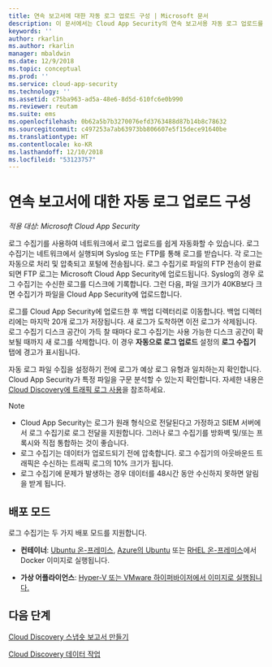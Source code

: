 ```yaml
---
title: 연속 보고서에 대한 자동 로그 업로드 구성 | Microsoft 문서
description: 이 문서에서는 Cloud App Security의 연속 보고서용 자동 로그 업로드를 구성하는 프로세스에 대해 설명합니다.
keywords: ''
author: rkarlin
ms.author: rkarlin
manager: mbaldwin
ms.date: 12/9/2018
ms.topic: conceptual
ms.prod: ''
ms.service: cloud-app-security
ms.technology: ''
ms.assetid: c75ba963-ad5a-48e6-8d5d-610fc6e0b990
ms.reviewer: reutam
ms.suite: ems
ms.openlocfilehash: 0b62a5b7b3270076efd3763488d87b14b8c78632
ms.sourcegitcommit: c497253a7ab63973bb806607e5f15dece91640be
ms.translationtype: HT
ms.contentlocale: ko-KR
ms.lasthandoff: 12/10/2018
ms.locfileid: "53123757"
---
```

# <a name="configure-automatic-log-upload-for-continuous-reports"></a>연속 보고서에 대한 자동 로그 업로드 구성

*적용 대상: Microsoft Cloud App Security*

로그 수집기를 사용하여 네트워크에서 로그 업로드를 쉽게 자동화할 수 있습니다. 로그 수집기는 네트워크에서 실행되며 Syslog 또는 FTP를 통해 로그를 받습니다. 각 로그는 자동으로 처리 및 압축되고 포털에 전송됩니다. 로그 수집기로 파일의 FTP 전송이 완료되면 FTP 로그는 Microsoft Cloud App Security에 업로드됩니다. Syslog의 경우 로그 수집기는 수신한 로그를 디스크에 기록합니다. 그런 다음, 파일 크기가 40KB보다 크면 수집기가 파일을 Cloud App Security에 업로드합니다. 

로그를 Cloud App Security에 업로드한 후 백업 디렉터리로 이동합니다. 백업 디렉터리에는 마지막 20개 로그가 저장됩니다. 새 로그가 도착하면 이전 로그가 삭제됩니다. 로그 수집기 디스크 공간이 가득 찰 때마다 로그 수집기는 사용 가능한 디스크 공간이 확보될 때까지 새 로그를 삭제합니다. 이 경우 **자동으로 로그 업로드** 설정의 **로그 수집기** 탭에 경고가 표시됩니다.

자동 로그 파일 수집을 설정하기 전에 로그가 예상 로그 유형과 일치하는지 확인합니다. Cloud App Security가 특정 파일을 구문 분석할 수 있는지 확인합니다. 자세한 내용은 [Cloud Discovery에 트래픽 로그 사용](create-snapshot-cloud-discovery-reports.md#log-format)을 참조하세요.


> [!NOTE]
>-  Cloud App Security는 로그가 원래 형식으로 전달된다고 가정하고 SIEM 서버에서 로그 수집기로 로그 전달을 지원합니다. 그러나 로그 수집기를 방화벽 및/또는 프록시와 직접 통합하는 것이 좋습니다.
>- 로그 수집기는 데이터가 업로드되기 전에 압축합니다. 로그 수집기의 아웃바운드 트래픽은 수신하는 트래픽 로그의 10% 크기가 됩니다. 
>-  로그 수집기에 문제가 발생하는 경우 데이터를 48시간 동안 수신하지 못하면 알림을 받게 됩니다.
>

## <a name="deployment-modes"></a>배포 모드

로그 수집기는 두 가지 배포 모드를 지원합니다.

-   **컨테이너**: [Ubuntu 온-프레미스](discovery-docker-ubuntu.md), [Azure의 Ubuntu](discovery-docker-ubuntu-azure.md) 또는 [RHEL 온-프레미스](discovery-docker-ubuntu.md)에서 Docker 이미지로 실행됩니다. 

-   **가상 어플라이언스**: [Hyper-V 또는 VMware 하이퍼바이저에서 이미지로 실행됩니다.](configure-automatic-log-upload-for-continuous-reports.md)




## <a name="next-steps"></a>다음 단계
 
[Cloud Discovery 스냅숏 보고서 만들기](create-snapshot-cloud-discovery-reports.md)

[Cloud Discovery 데이터 작업](working-with-cloud-discovery-data.md)

